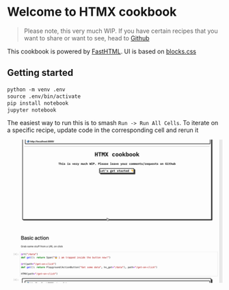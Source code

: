 # Welcome to HTMX cookbook

> Please note, this very much WIP. If you have certain recipes that you want to share or want to see, head to [Github](https://github.com/callmephilip/htmx-cookbook)

This cookbook is powered by [FastHTML](https://fastht.ml/). UI is based on [blocks.css](https://github.com/thesephist/blocks.css)

## Getting started

```
python -m venv .env
source .env/bin/activate
pip install notebook
jupyter notebook
```

The easiest way to run this is to smash `Run -> Run All Cells`. To iterate on a specific recipe, update code in the corresponding cell and rerun it

![Screenshot](./cookbook.gif)
